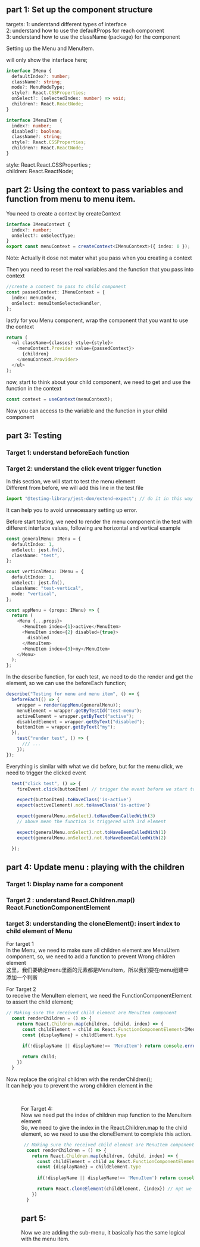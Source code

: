 ## part 1: Set up the component structure

targets:
1: understand different types of interface <br>
2: understand how to use the defaultProps for reach component <br>
3: understand how to use the className (package) for the component

Setting up the Menu and MenuItem. <br>

will only show the interface here;

```typescript
interface IMenu {
  defaultIndex?: number;
  className?: string;
  mode?: MenuModeType;
  style?: React.CSSProperties;
  onSelect?: (selectedIndex: number) => void;
  children?: React.ReactNode;
}
```

```typescript
interface IMenuItem {
  index?: number;
  disabled?: boolean;
  className?: string;
  style?: React.CSSProperties;
  children?: React.ReactNode;
}
```

style: React.React.CSSProperties ; <br>
children: React.ReactNode;

## part 2: Using the context to pass variables and function from menu to menu item.

You need to create a context by createContext

```typescript
interface IMenuContext {
  index?: number;
  onSelect?: onSelectType;
}
export const menuContext = createContext<IMenuContext>({ index: 0 });
```

Note: Actually it dose not mater what you pass when you creating a context <br>

Then you need to reset the real variables and the function that you pass into context

```typescript
//create a content to pass to child component
const passedContext: IMenuContext = {
  index: menuIndex,
  onSelect: menuItemSelectedHandler,
};
```

lastly for you Menu component, wrap the component that you want to use the context <br>

```typescript
return (
  <ul className={classes} style={style}>
    <menuContext.Provider value={passedContext}>
      {children}
    </menuContext.Provider>
  </ul>
);
```

now, start to think about your child component, we need to get and use the function in the context

```typescript
const context = useContext(menuContext);
```

Now you can access to the variable and the function in your child component

## part 3: Testing

### Target 1: understand beforeEach function

### Target 2: understand the click event trigger function

In this section, we will start to test the menu element <br>
Different from before, we will add this line in the test file

```typescript
import "@testing-library/jest-dom/extend-expect"; // do it in this way
```

It can help you to avoid unnecessary setting up error. <br>

Before start testing, we need to render the menu component in the test with different interface values, following are horizontal and vertical example 
```typescript
const generalMenu: IMenu = {
  defaultIndex: 1,
  onSelect: jest.fn(),
  className: "test",
};

const verticalMenu: IMenu = {
  defaultIndex: 1,
  onSelect: jest.fn(),
  className: "test-vertical",
  mode: "vertical",
};

const appMenu = (props: IMenu) => {
  return (
    <Menu {...props}>
      <MenuItem index={1}>active</MenuItem>
      <MenuItem index={2} disabled={true}>
        disabled
      </MenuItem>
      <MenuItem index={3}>my</MenuItem>
    </Menu>
  );
};
```

In the describe function, for each test, we need to do the render and get the element, so we can use the beforeEach function;

```typescript
describe("Testing for menu and menu item", () => {
  beforeEach(() => {
    wrapper = render(appMenu(generalMenu));
    menuElement = wrapper.getByTestId("test-menu");
    activeElement = wrapper.getByText("active");
    disabledElement = wrapper.getByText("disabled");
    buttonItem = wrapper.getByText("my");
  }),
    test("render test", () => {
      /// ...
    });
});
```

Everything is similar with what we did before, but for the menu click, we need to trigger the clicked event 
```typescript
  test("click test", () => {
    fireEvent.click(buttonItem) // trigger the event before we start tot test

    expect(buttonItem).toHaveClass('is-active')
    expect(activeElement).not.toHaveClass('is-active')

    expect(generalMenu.onSelect).toHaveBeenCalledWith(3)
    // above mean the function is triggered with 3rd element 

    expect(generalMenu.onSelect).not.toHaveBeenCalledWith(1)
    expect(generalMenu.onSelect).not.toHaveBeenCalledWith(2)

  });
```

## part 4: Update menu : playing with the children 
### Target 1: Display name for a component 

### Target 2 : understand React.Children.map() React.FunctionComponentElement<Interface>

### target 3: understanding the cloneElement(): insert index to child element of Menu


For target 1 <br>
In the Menu, we need to make sure all children element are MenuUtem component, so, we need to add a function to prevent Wrong children element  <br>
这里，我们要确定menu里面的元素都是MenuItem，所以我们要在menu组建中添加一个判断 <br>

For Target 2 <br>
to receive the MenuItem element, we need the FunctionComponentElement to assert the child element; <br>
``` typescript
// Making sure the received child element are MenuItem component 
  const renderChildren = () => {
    return React.Children.map(children, (child, index) => {
      const childElement = child as React.FunctionComponentElement<IMenuItem>
      const {displayName} = childElement.type
      
      if(!displayName || displayName!== 'MenuItem') return console.error("Child element must be MenuItem")

      return child;
    })
  }

```
Now replace the original children with the renderChildren(); <br>
It can help you to prevent the wrong children element in the <Menu/> <br>


For Target 4:  <br>
Now we need put the index of children map function to the MenuItem element <br>
So, we need to give the index in the React.Children.map to the child element, so we need to use the cloneElement to complete this action.  <br>
```typescript 
 // Making sure the received child element are MenuItem component 
  const renderChildren = () => {
    return React.Children.map(children, (child, index) => {
      const childElement = child as React.FunctionComponentElement<IMenuItem>
      const {displayName} = childElement.type
      
      if(!displayName || displayName!== 'MenuItem') return console.error("Child element must be MenuItem")

      return React.cloneElement(childElement, {index}) // npt we cam give the index to the all MenuItem 
    })
  }
```

## part 5: 
Now we are adding the sub-menu, it basically has the same logical with the menu item. 




